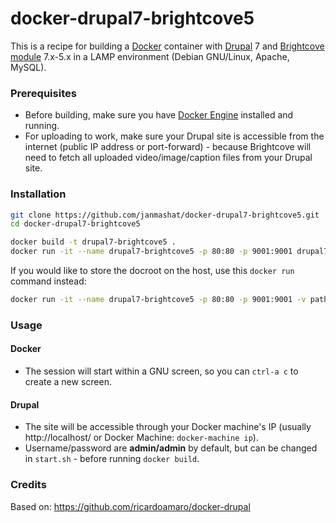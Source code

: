 docker-drupal7-brightcove5
==============

This is a recipe for building a [Docker](https://www.docker.com/) container with [Drupal](https://www.drupal.org/) 7 and [Brightcove module](https://www.drupal.org/project/brightcove) 7.x-5.x in a LAMP environment (Debian GNU/Linux, Apache, MySQL).

### Prerequisites

* Before building, make sure you have [Docker Engine](https://docs.docker.com/engine/installation/) installed and running.
* For uploading to work, make sure your Drupal site is accessible from the internet (public IP address or port-forward) - because Brightcove will need to fetch all uploaded video/image/caption files from your Drupal site.

### Installation

```sh
git clone https://github.com/janmashat/docker-drupal7-brightcove5.git
cd docker-drupal7-brightcove5

docker build -t drupal7-brightcove5 .
docker run -it --name drupal7-brightcove5 -p 80:80 -p 9001:9001 drupal7-brightcove5
```

If you would like to store the docroot on the host, use this `docker run` command instead:

```sh
docker run -it --name drupal7-brightcove5 -p 80:80 -p 9001:9001 -v path_on_the_host:/var/www drupal7-brightcove5
```

### Usage

#### Docker
* The session will start within a GNU screen, so you can `ctrl-a c` to create a new screen.

#### Drupal

* The site will be accessible through your Docker machine's IP (usually http://localhost/ or Docker Machine: `docker-machine ip`).
* Username/password are **admin/admin** by default, but can be changed in `start.sh` - before running `docker build`.

### Credits

Based on: https://github.com/ricardoamaro/docker-drupal
